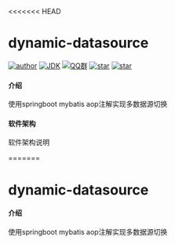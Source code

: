 <<<<<<< HEAD
# dynamic-datasource
[![author](https://img.shields.io/badge/author-walker-blue.svg)](https://wuxf.cn)
[![JDK](https://img.shields.io/badge/JDK-1.8-orange.svg)](https://github.com/Liu777/dynamic-datasource)
[![QQ群](https://img.shields.io/badge/chat-walkerQQ%E7%BE%A4-yellow.svg)](https://jq.qq.com/?_wv=1027&k=5mjexzD)
<a href="https://github.com/Liu777/dynamic-datasource"><img alt="star" src="https://img.shields.io/github/stars/Liu777/dynamic-datasource.svg?label=Stars&style=social"/></a>
[![star](https://gitee.com/Hacker-walker/dynamic-datasource/badge/star.svg?theme=dark)](https://gitee.com/Hacker-walker/dynamic-datasource/stargazers)

#### 介绍
使用springboot  mybatis  aop注解实现多数据源切换

#### 软件架构
软件架构说明

=======
# dynamic-datasource

#### 介绍
使用springboot  mybatis  aop注解实现多数据源切换
